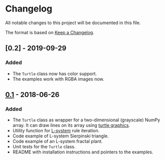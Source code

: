 # Changelog
All notable changes to this project will be documented in this file.

The format is based on [Keep a Changelog](https://keepachangelog.com/en/1.0.0/).

## [0.2] - 2019-09-29
### Added
- The `Turtle` class now has color support.
- The examples work with RGBA images now.

## [0.1] - 2018-06-26
### Added
- The `Turtle` class as wrapper for a two-dimensional (grayscale) NumPy array. 
It can draw lines on its array using [turtle graphics].
- Utility function for [L-system] rule iteration.
- Code example of L-system Sierpinski triangle.
- Code example of an L-system fractal plant.
- Unit tests for the `Turtle` class.
- README with installation instructions and pointers to the examples.

[turtle graphics]: https://en.wikipedia.org/wiki/Turtle_graphics
[L-system]: https://en.wikipedia.org/wiki/L-system

[0.1]: https://github.com/jorenham/numpy_turtle/releases/tag/0.1
